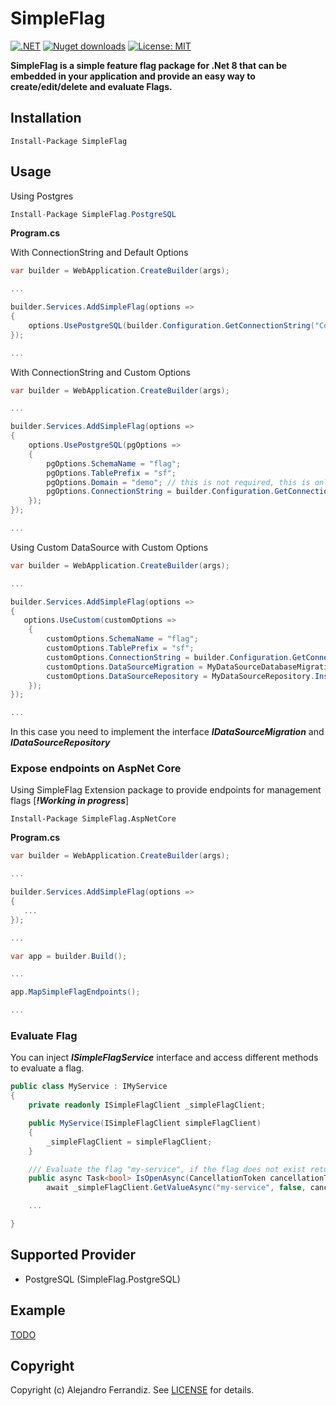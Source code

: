 # SimpleFlag

[![.NET](https://github.com/gorums/SimpleFlag/actions/workflows/dotnet.yml/badge.svg)](https://github.com/gorums/SimpleFlag/actions/workflows/dotnet.yml)
[![Nuget downloads](https://img.shields.io/nuget/v/SimpleFlag.svg)](https://www.nuget.org/packages/SimpleFlag/)
[![License: MIT](https://img.shields.io/badge/License-MIT-yellow.svg)](https://github.com/gorums/SimpleFlag/blob/master/LICENSE)

**SimpleFlag is a simple feature flag package for .Net 8 that can be embedded in your application and provide an easy way to create/edit/delete and evaluate Flags.**

## Installation

```
Install-Package SimpleFlag
```

## Usage

Using Postgres

```csharp
Install-Package SimpleFlag.PostgreSQL
```


**Program.cs**

With ConnectionString and Default Options

```csharp
var builder = WebApplication.CreateBuilder(args);

...

builder.Services.AddSimpleFlag(options =>
{
    options.UsePostgreSQL(builder.Configuration.GetConnectionString("ConnectionString"));     
});

...

```

With ConnectionString and Custom Options

```csharp
var builder = WebApplication.CreateBuilder(args);

...

builder.Services.AddSimpleFlag(options =>
{
    options.UsePostgreSQL(pgOptions =>
    {
        pgOptions.SchemaName = "flag";
        pgOptions.TablePrefix = "sf";
        pgOptions.Domain = "demo"; // this is not required, this is only to group feature flag on domains if this project is going to have a static domain
        pgOptions.ConnectionString = builder.Configuration.GetConnectionString("ConnectionString");
    });     
});

...

```

Using Custom DataSource with Custom Options

```csharp
var builder = WebApplication.CreateBuilder(args);

...

builder.Services.AddSimpleFlag(options =>
{
   options.UseCustom(customOptions =>
    {
        customOptions.SchemaName = "flag";
        customOptions.TablePrefix = "sf";
        customOptions.ConnectionString = builder.Configuration.GetConnectionString("ConnectionString");
        customOptions.DataSourceMigration = MyDataSourceDatabaseMigration.Instance;
        customOptions.DataSourceRepository = MyDataSourceRepository.Instance;
    });
});

...

```

In this case you need to implement the interface ***IDataSourceMigration*** and ***IDataSourceRepository***

### Expose endpoints on AspNet Core 

 Using SimpleFlag Extension package to provide endpoints for management flags [***!Working in progress***]

```
Install-Package SimpleFlag.AspNetCore
```


**Program.cs**

```csharp
var builder = WebApplication.CreateBuilder(args);

...

builder.Services.AddSimpleFlag(options =>
{
   ...  
});

...

var app = builder.Build();

...

app.MapSimpleFlagEndpoints();

...

```

### Evaluate Flag

You can inject ***ISimpleFlagService*** interface and access different methods to evaluate a flag.

```csharp
public class MyService : IMyService
{
    private readonly ISimpleFlagClient _simpleFlagClient;

    public MyService(ISimpleFlagClient simpleFlagClient)
    {
        _simpleFlagClient = simpleFlagClient;
    }

    /// Evaluate the flag "my-service", if the flag does not exist return false as default value
    public async Task<bool> IsOpenAsync(CancellationToken cancellationToken = default) =>         
        await _simpleFlagClient.GetValueAsync("my-service", false, cancellationToken: cancellationToken);

    ...

}
```

## Supported Provider

- PostgreSQL (SimpleFlag.PostgreSQL)

## Example 

[TODO](https://github.com/gorums/SimpleFlag/tree/master/samples/DemoApi.AppHost)


## Copyright

Copyright (c) Alejandro Ferrandiz. See [LICENSE](https://raw.githubusercontent.com/gorums/SimpleFlag/master/LICENSE.txt) for details.
